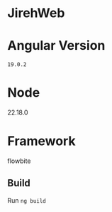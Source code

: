 # JirehWeb
# Angular Version 
    19.0.2
# Node    
  22.18.0
# Framework 
  flowbite
  ## Build
Run `ng build`